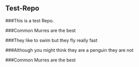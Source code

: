 ## Test-Repo
###This is a test Repo.

###Common Murres are the best

###They like to swim but they fly really fast

###Although you might think they are a penguin they are not

###Common Murres are the best
